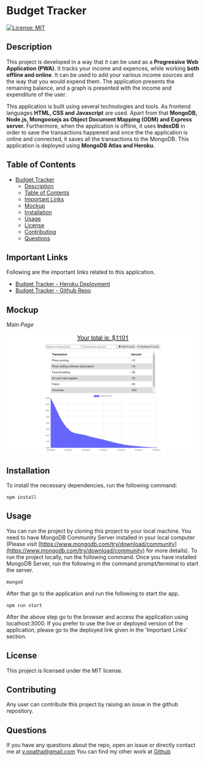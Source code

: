 # Budget Tracker

[![License: MIT](https://img.shields.io/badge/License-MIT-yellow.svg)](https://opensource.org/licenses/MIT)

## Description

This project is developed in a way that it can be used as a **Progressive Web Application (PWA)**. It tracks your income and expences, while working **both offline and online**. It can be used to add your various income sources and the way that you would expend them. The application presents the remaining balance, and a graph is presented with the income and expenditure of the user.

This application is built using several technologies and tools. As frontend languages **HTML, CSS and Javascript** are used. Apart from that **MongoDB, Node.js, Mongoosejs as Object Document Mapping (ODM) and Express server.** Furthermore, when the application is offline, it uses **IndexDB** in order to save the transactions happened and once the the application is online and connected, it saves all the transactions to the MongoDB. This application is deployed using **MongoDB Atlas and Heroku.**

## Table of Contents

- [Budget Tracker](#budget-tracker)
  - [Description](#description)
  - [Table of Contents](#table-of-contents)
  - [Important Links](#important-links)
  - [Mockup](#mockup)
  - [Installation](#installation)
  - [Usage](#usage)
  - [License](#license)
  - [Contributing](#contributing)
  - [Questions](#questions)

## Important Links

Following are the important links related to this application.

- [Budget Tracker - Heroku Deployment](https://budget-visualiser.herokuapp.com/)
- [Budget Tracker - Github Repo](https://budget-track-123.herokuapp.com/)

## Mockup

_Main Page_

![Main Page](./readme_images/main_page.png)

## Installation

To install the necessary dependencies, run the following command:

```
npm install
```

## Usage

You can run the project by cloning this project to your local machine. You need to have MongoDB Community Server installed in your local computer (Please visit [https://www.mongodb.com/try/download/community](https://www.mongodb.com/try/download/community) for more details). To run the project locally, run the following command. Once you have installed MongoDB Server, run the following in the command prompt/terminal to start the server.

```
mongod
```

After that go to the application and run the following to start the app.

```
npm run start
```

After the above step go to the browser and access the application using localhost:3000. If you prefer to use the live or deployed version of the application, please go to the deployed link given in the 'Important Links' section.

## License

This project is licensed under the MIT license.

## Contributing

Any user can contribute this project by raising an issue in the github repository.

## Questions

If you have any questions about the repo, open an issue or directly contact me at <v.opatha@gmail.com> You can find my other work at [Github](https://github.com/vish-op)
